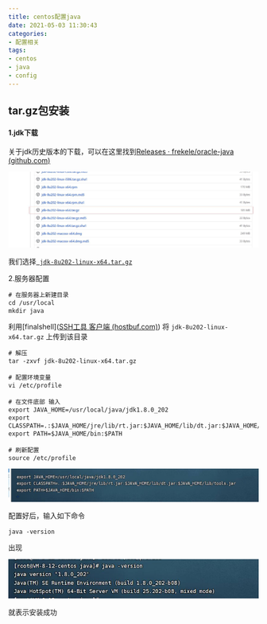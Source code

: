 ```yaml
---
title: centos配置java
date: 2021-05-03 11:30:43
categories: 
- 配置相关
tags:
- centos
- java
- config
---
```


## tar.gz包安装

#### 1.jdk下载

关于jdk历史版本的下载，可以在这里找到[Releases · frekele/oracle-java (github.com)](https://github.com/frekele/oracle-java/releases)

<img src="/img/centos_config_java/1.jpg">

我们选择[` jdk-8u202-linux-x64.tar.gz`](https://github.com/frekele/oracle-java/releases/download/8u202-b08/jdk-8u202-linux-x64.tar.gz)

2.服务器配置

```shell
# 在服务器上新建目录
cd /usr/local
mkdir java
```

利用[finalshell]([SSH工具 客户端 (hostbuf.com)](http://www.hostbuf.com/)) 将 `jdk-8u202-linux-x64.tar.gz` 上传到该目录

```shell
# 解压
tar -zxvf jdk-8u202-linux-x64.tar.gz 

# 配置环境变量
vi /etc/profile

# 在文件底部 输入
export JAVA_HOME=/usr/local/java/jdk1.8.0_202
export CLASSPATH=.:$JAVA_HOME/jre/lib/rt.jar:$JAVA_HOME/lib/dt.jar:$JAVA_HOME/lib/tools.jar
export PATH=$JAVA_HOME/bin:$PATH

# 刷新配置
source /etc/profile

```

<img src="/img/centos_config_java/2.jpg">

配置好后，输入如下命令

```shell
java -version
```

出现

<img src="/img/centos_config_java/3.jpg">

就表示安装成功



